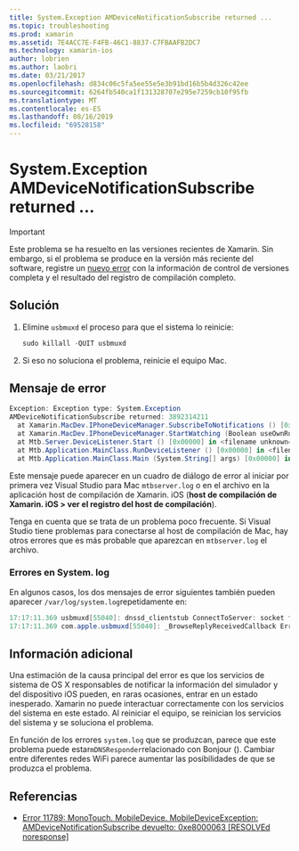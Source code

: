 ```yaml
---
title: System.Exception AMDeviceNotificationSubscribe returned ...
ms.topic: troubleshooting
ms.prod: xamarin
ms.assetid: 7E4ACC7E-F4FB-46C1-8837-C7FBAAFB2DC7
ms.technology: xamarin-ios
author: lobrien
ms.author: laobri
ms.date: 03/21/2017
ms.openlocfilehash: d834c06c5fa5ee55e5e3b91bd16b5b4d326c42ee
ms.sourcegitcommit: 6264fb540ca1f131328707e295e7259cb10f95fb
ms.translationtype: MT
ms.contentlocale: es-ES
ms.lasthandoff: 08/16/2019
ms.locfileid: "69528158"
---
```

# <a name="systemexception-amdevicenotificationsubscribe-returned-"></a>System.Exception AMDeviceNotificationSubscribe returned ...

> [!IMPORTANT]
> Este problema se ha resuelto en las versiones recientes de Xamarin. Sin embargo, si el problema se produce en la versión más reciente del software, registre un [nuevo error](~/cross-platform/troubleshooting/questions/howto-file-bug.md) con la información de control de versiones completa y el resultado del registro de compilación completo.


## <a name="fix"></a>Solución

1. Elimine `usbmuxd` el proceso para que el sistema lo reinicie:

    ```csharp
    sudo killall -QUIT usbmuxd
    ```

2. Si eso no soluciona el problema, reinicie el equipo Mac.

## <a name="error-message"></a>Mensaje de error

```csharp
Exception: Exception type: System.Exception
AMDeviceNotificationSubscribe returned: 3892314211
  at Xamarin.MacDev.IPhoneDeviceManager.SubscribeToNotifications () [0x00000] in <filename unknown="">:0
  at Xamarin.MacDev.IPhoneDeviceManager.StartWatching (Boolean useOwnRunloop) [0x00000] in <filename unknown="">:0
  at Mtb.Server.DeviceListener.Start () [0x00000] in <filename unknown="">:0
  at Mtb.Application.MainClass.RunDeviceListener () [0x00000] in <filename unknown="">:0
  at Mtb.Application.MainClass.Main (System.String[] args) [0x00000] in <filename unknown="">:0
```

Este mensaje puede aparecer en un cuadro de diálogo de error al iniciar por primera vez Visual Studio para Mac `mtbserver.log` o en el archivo en la aplicación host de compilación de Xamarin. iOS (**host de compilación de Xamarin. iOS > ver el registro del host de compilación**).

Tenga en cuenta que se trata de un problema poco frecuente. Si Visual Studio tiene problemas para conectarse al host de compilación de Mac, hay otros errores que es más probable que aparezcan en `mtbserver.log` el archivo.

### <a name="errors-in-systemlog"></a>Errores en System. log

En algunos casos, los dos mensajes de error siguientes también pueden aparecer `/var/log/system.log`repetidamente en:

```csharp
17:17:11.369 usbmuxd[55040]: dnssd_clientstub ConnectToServer: socket failed 24 Too many open files
17:17:11.369 com.apple.usbmuxd[55040]: _BrowseReplyReceivedCallback Error doing DNSServiceResolve(): -65539
```

## <a name="additional-information"></a>Información adicional

Una estimación de la causa principal del error es que los servicios de sistema de OS X responsables de notificar la información del simulador y del dispositivo iOS pueden, en raras ocasiones, entrar en un estado inesperado. Xamarin no puede interactuar correctamente con los servicios del sistema en este estado. Al reiniciar el equipo, se reinician los servicios del sistema y se soluciona el problema.

En función de los errores `system.log` que se produzcan, parece que este problema puede estar`mDNSResponder`relacionado con Bonjour (). Cambiar entre diferentes redes WiFi parece aumentar las posibilidades de que se produzca el problema.

## <a name="references"></a>Referencias

* [Error 11789: MonoTouch. MobileDevice. MobileDeviceException: AMDeviceNotificationSubscribe devuelto: 0xe8000063 [RESOLVEd noresponse]](https://bugzilla.xamarin.com/show_bug.cgi?id=11789)
